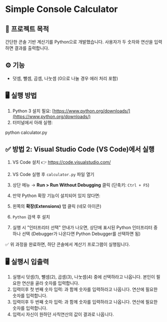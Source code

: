 # Simple Console Calculator

## 📝 프로젝트 목적
간단한 콘솔 기반 계산기를 Python으로 개발했습니다. 사용자가 두 숫자와 연산을 입력하면 결과를 출력합니다.

## ⚙️ 기능
- 덧셈, 뺄셈, 곱셈, 나눗셈 (0으로 나눌 경우 에러 처리 포함)

## 🖥️ 실행 방법
1. Python 3 설치 필요: [https://www.python.org/downloads/](https://www.python.org/downloads/)
2. 터미널에서 아래 실행:

python calculator.py

## ✅ 방법 2: Visual Studio Code (VS Code)에서 실행
1. VS Code 설치 👉 https://code.visualstudio.com/

2. VS Code 실행 후 `calculator.py` 파일 열기

3. 상단 메뉴 → **Run > Run Without Debugging** 클릭 (단축키: `Ctrl + F5`)

4. 만약 Python 확장 기능이 설치되어 있지 않다면:

5. 왼쪽의 **확장(Extensions)** 탭 클릭 (네모 아이콘)

6. `Python` 검색 후 설치

7. 실행 시 "인터프리터 선택" 안내가 나오면, 상단에 표시된 Python 인터프리터 중 하나 선택 (Debugger가 나온다면 Python Debugger를 선택하면 됨)

✅ 위 과정을 완료하면, 하단 콘솔에서 계산기 프로그램이 실행됩니다.

## 🖥️ 실행시 입출력
1. 실행시 덧셈(1), 뺄셈(2), 곱셈(3), 나눗셈(4) 중에 선택하라고 나옵니다. 본인이 필요한 연산을 골라 숫자를 입력합니다.
2. 입력이후 첫 번째 숫자 입력: 과 함께 숫자를 입력하라고 나옵니다. 연산에 필요한 숫자를 입력합니다.
3. 입력이후 두 번째 숫자 입력: 과 함께 숫자를 입력하라고 나옵니다. 연산에 필요한 숫자를 입력합니다.
4. 입력시 자신이 원하던 사칙연산의 값이 결과로 나옵니다.

